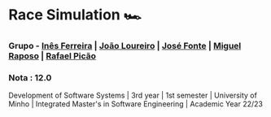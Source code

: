 # Race Simulation 🏎️
### Grupo  - [Inês Ferreira](https://github.com/inesferreira23) | [João Loureiro](https://github.com/jmfl27) | [José Fonte](https://github.com/josefonte) | [Miguel Raposo](https://github.com/MiguelRaposo) | [Rafael Picão](https://github.com/rafaelcorreia94870) 

### Nota : 12.0

Development of Software Systems | 3rd year | 1st semester | University of Minho | Integrated Master's in Software Engineering | Academic Year 22/23
